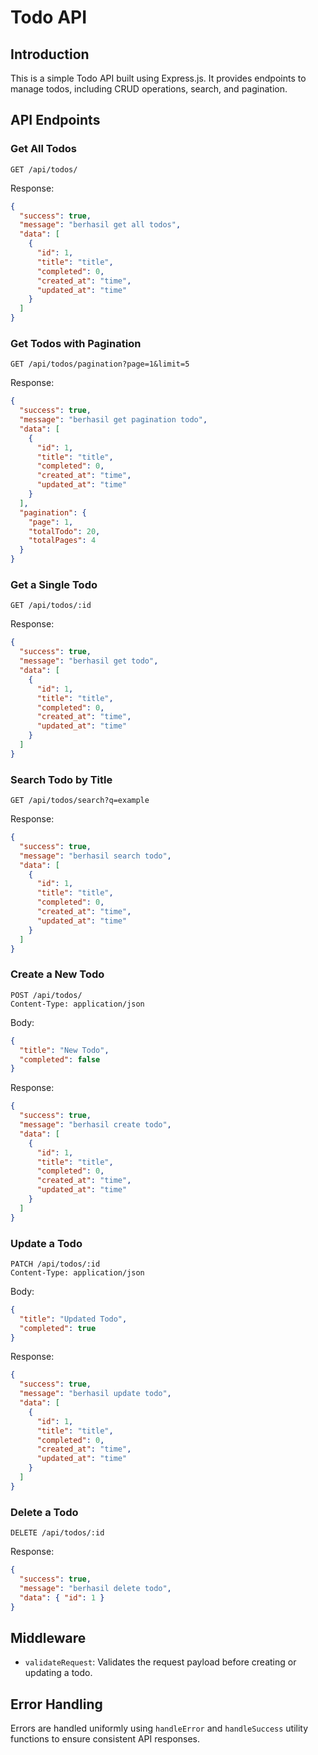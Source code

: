 # Todo API

## Introduction

This is a simple Todo API built using Express.js. It provides endpoints to manage todos, including CRUD operations, search, and pagination.

## API Endpoints

### Get All Todos

```http
GET /api/todos/
```

Response:

```json
{
  "success": true,
  "message": "berhasil get all todos",
  "data": [
    {
      "id": 1,
      "title": "title",
      "completed": 0,
      "created_at": "time",
      "updated_at": "time"
    }
  ]
}
```

### Get Todos with Pagination

```http
GET /api/todos/pagination?page=1&limit=5
```

Response:

```json
{
  "success": true,
  "message": "berhasil get pagination todo",
  "data": [
    {
      "id": 1,
      "title": "title",
      "completed": 0,
      "created_at": "time",
      "updated_at": "time"
    }
  ],
  "pagination": {
    "page": 1,
    "totalTodo": 20,
    "totalPages": 4
  }
}
```

### Get a Single Todo

```http
GET /api/todos/:id
```

Response:

```json
{
  "success": true,
  "message": "berhasil get todo",
  "data": [
    {
      "id": 1,
      "title": "title",
      "completed": 0,
      "created_at": "time",
      "updated_at": "time"
    }
  ]
}
```

### Search Todo by Title

```http
GET /api/todos/search?q=example
```

Response:

```json
{
  "success": true,
  "message": "berhasil search todo",
  "data": [
    {
      "id": 1,
      "title": "title",
      "completed": 0,
      "created_at": "time",
      "updated_at": "time"
    }
  ]
}
```

### Create a New Todo

```http
POST /api/todos/
Content-Type: application/json
```

Body:

```json
{
  "title": "New Todo",
  "completed": false
}
```

Response:

```json
{
  "success": true,
  "message": "berhasil create todo",
  "data": [
    {
      "id": 1,
      "title": "title",
      "completed": 0,
      "created_at": "time",
      "updated_at": "time"
    }
  ]
}
```

### Update a Todo

```http
PATCH /api/todos/:id
Content-Type: application/json
```

Body:

```json
{
  "title": "Updated Todo",
  "completed": true
}
```

Response:

```json
{
  "success": true,
  "message": "berhasil update todo",
  "data": [
    {
      "id": 1,
      "title": "title",
      "completed": 0,
      "created_at": "time",
      "updated_at": "time"
    }
  ]
}
```

### Delete a Todo

```http
DELETE /api/todos/:id
```

Response:

```json
{
  "success": true,
  "message": "berhasil delete todo",
  "data": { "id": 1 }
}
```

## Middleware

- `validateRequest`: Validates the request payload before creating or updating a todo.

## Error Handling

Errors are handled uniformly using `handleError` and `handleSuccess` utility functions to ensure consistent API responses.
